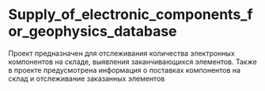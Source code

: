 # Supply_of_electronic_components_for_geophysics_database
Проект предназначен для отслеживания количества электронных компонентов на складе, выявления заканчивающихся элементов. Также в проекте предусмотрена информация о  поставках компонентов на склад и отслеживание заказанных элементов
